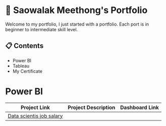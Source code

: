 # 💼 Saowalak Meethong's Portfolio
Welcome to my portfolio, I just started with a portfolio.  Each port is in beginner to intermediate skill level.
## 📋 Contents
- Power BI
- Tableau
- My Certificate
# Power BI
|Project Link | Project Description | Dashboard Link|
|------------ | ------------------- | ------------- |
|[Data scientis job salary](https://github.com/SaowalakMeethong/Data-Scientist-Salary)|
